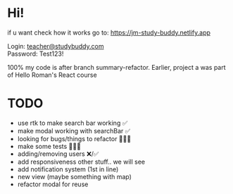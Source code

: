 # Hi!

if u want check how it works go to: https://jm-study-buddy.netlify.app

Login: teacher@studybuddy.com  
Password: Test123!

100% my code is after branch summary-refactor. Earlier, project a was part of Hello Roman's React course

# TODO

- use rtk to make search bar working ✅
- make modal working with searchBar ✅
- looking for bugs/things to refactor 👨🏻‍💻
- make some tests 👨🏻‍💻
- adding/removing users ❌/✅
- add responsiveness
  other stuff.. we will see
- add notification system (1st in line)
- new view (maybe something with map)
- refactor modal for reuse
